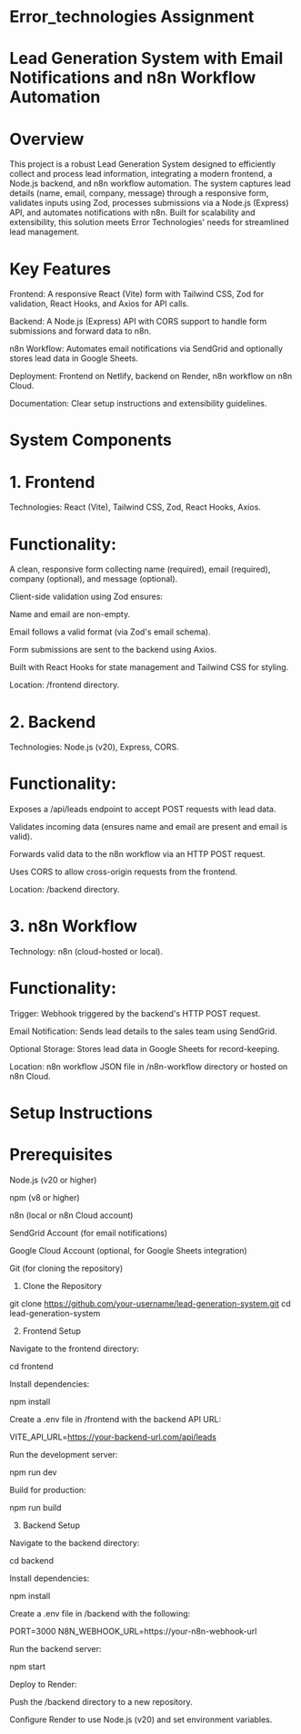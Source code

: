 # Error_technologies Assignment

# Lead Generation System with Email Notifications and n8n Workflow Automation 

# Overview

This project is a robust Lead Generation System designed to efficiently collect and process lead information, integrating a modern frontend, a Node.js backend, and n8n workflow automation. The system captures lead details (name, email, company, message) through a responsive form, validates inputs using Zod, processes submissions via a Node.js (Express) API, and automates notifications with n8n. Built for scalability and extensibility, this solution meets Error Technologies' needs for streamlined lead management.

# Key Features





 Frontend: A responsive React (Vite) form with Tailwind CSS, Zod for validation, React Hooks, and Axios for API calls.



 Backend: A Node.js (Express) API with CORS support to handle form submissions and forward data to n8n.



 n8n Workflow: Automates email notifications via SendGrid and optionally stores lead data in Google Sheets.



 Deployment: Frontend on Netlify, backend on Render, n8n workflow on n8n Cloud.



Documentation: Clear setup instructions and extensibility guidelines.


# System Components

# 1. Frontend





Technologies: React (Vite), Tailwind CSS, Zod, React Hooks, Axios.



# Functionality:





A clean, responsive form collecting name (required), email (required), company (optional), and message (optional).



Client-side validation using Zod ensures:





Name and email are non-empty.



Email follows a valid format (via Zod's email schema).



Form submissions are sent to the backend using Axios.



Built with React Hooks for state management and Tailwind CSS for styling.



Location: /frontend directory.


# 2. Backend





Technologies: Node.js (v20), Express, CORS.



# Functionality:





Exposes a /api/leads endpoint to accept POST requests with lead data.



Validates incoming data (ensures name and email are present and email is valid).



Forwards valid data to the n8n workflow via an HTTP POST request.



Uses CORS to allow cross-origin requests from the frontend.



Location: /backend directory.

# 3. n8n Workflow





Technology: n8n (cloud-hosted or local).



# Functionality:





Trigger: Webhook triggered by the backend's HTTP POST request.



Email Notification: Sends lead details to the sales team using SendGrid.



Optional Storage: Stores lead data in Google Sheets for record-keeping.



Location: n8n workflow JSON file in /n8n-workflow directory or hosted on n8n Cloud.



# Setup Instructions

# Prerequisites





Node.js (v20 or higher)



npm (v8 or higher)



n8n (local or n8n Cloud account)



SendGrid Account (for email notifications)



Google Cloud Account (optional, for Google Sheets integration)



Git (for cloning the repository)

1. Clone the Repository

git clone https://github.com/your-username/lead-generation-system.git
cd lead-generation-system

2. Frontend Setup





Navigate to the frontend directory:

cd frontend



Install dependencies:

npm install



Create a .env file in /frontend with the backend API URL:

VITE_API_URL=https://your-backend-url.com/api/leads



Run the development server:

npm run dev



Build for production:

npm run build

3. Backend Setup





Navigate to the backend directory:

cd backend



Install dependencies:

npm install



Create a .env file in /backend with the following:

PORT=3000
N8N_WEBHOOK_URL=https://your-n8n-webhook-url



Run the backend server:

npm start



Deploy to Render:





Push the /backend directory to a new repository.



Configure Render to use Node.js (v20) and set environment variables.
